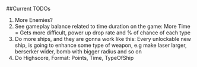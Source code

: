 ##Current TODOs

1. More Enemies?
2. See gameplay balance related to time duration on the game: More Time = Gets more difficult, power up drop rate and % of chance of each type
3. Do more ships, and they are gonna work like this: Every unlockable new ship, is going to enhance some type of weapon, e.g make laser larger, berserker wider, bomb with bigger radius and so on
4. Do Highscore, Format: Points, Time, TypeOfShip